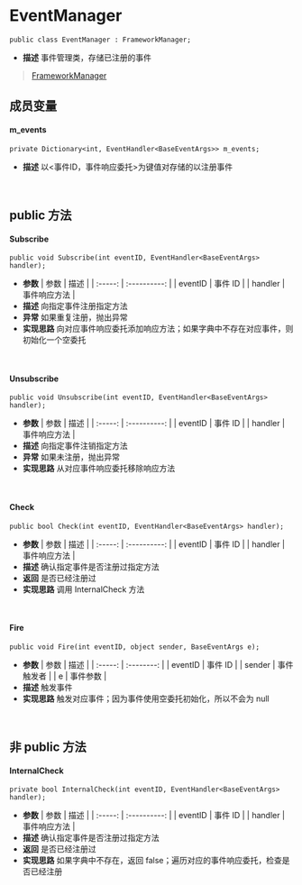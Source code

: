 # EventManager
```
public class EventManager : FrameworkManager;
```
- **描述**
    事件管理类，存储已注册的事件
> [FrameworkManager](../Base/FrameworkManager.md)

## 成员变量
#### m_events
```
private Dictionary<int, EventHandler<BaseEventArgs>> m_events;
```
- **描述**
    以<事件ID，事件响应委托>为键值对存储的以注册事件
<br>

## public 方法
#### Subscribe
```
public void Subscribe(int eventID, EventHandler<BaseEventArgs> handler);
```
- **参数**
    |  参数   |     描述     |
    | :-----: | :----------: |
    | eventID |   事件 ID    |
    | handler | 事件响应方法 |
- **描述**
    向指定事件注册指定方法
- **异常**
    如果重复注册，抛出异常
- **实现思路**
    向对应事件响应委托添加响应方法；如果字典中不存在对应事件，则初始化一个空委托
<br>

#### Unsubscribe
```
public void Unsubscribe(int eventID, EventHandler<BaseEventArgs> handler);
```
- **参数**
    |  参数   |     描述     |
    | :-----: | :----------: |
    | eventID |   事件 ID    |
    | handler | 事件响应方法 |
- **描述**
    向指定事件注销指定方法
- **异常**
    如果未注册，抛出异常
- **实现思路**
    从对应事件响应委托移除响应方法
<br>

#### Check
```
public bool Check(int eventID, EventHandler<BaseEventArgs> handler);
```
- **参数**
    |  参数   |     描述     |
    | :-----: | :----------: |
    | eventID |   事件 ID    |
    | handler | 事件响应方法 |
- **描述**
    确认指定事件是否注册过指定方法
- **返回**
    是否已经注册过
- **实现思路**
    调用 InternalCheck 方法
<br>

#### Fire
```
public void Fire(int eventID, object sender, BaseEventArgs e);
```
- **参数**
    |  参数   |    描述    |
    | :-----: | :--------: |
    | eventID |  事件 ID   |
    | sender  | 事件触发者 |
    |    e    |  事件参数  |
- **描述**
    触发事件
- **实现思路**
    触发对应事件；因为事件使用空委托初始化，所以不会为 null
<br>

## 非 public 方法
#### InternalCheck
```
private bool InternalCheck(int eventID, EventHandler<BaseEventArgs> handler);
```
- **参数**
    |  参数   |     描述     |
    | :-----: | :----------: |
    | eventID |   事件 ID    |
    | handler | 事件响应方法 |
- **描述**
    确认指定事件是否注册过指定方法
- **返回**
    是否已经注册过
- **实现思路**
    如果字典中不存在，返回 false；遍历对应的事件响应委托，检查是否已经注册
<br>